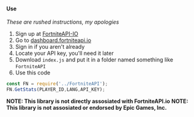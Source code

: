 #### Use
*These are rushed instructions, my apologies*
1. Sign up at [FortniteAPI-IO](https://fortniteapi.io/)
2. Go to [dashboard.fortniteapi.io](https://dashboard.fortniteapi.io/)
3. Sign in if you aren't already
4. Locate your API key, you'll need it later
5. Download `index.js` and put it in a folder named something like `FortniteAPI`
6. Use this code

```js
const FN = require('../FortniteAPI');
FN.GetStats(PLAYER_ID,LANG,API_KEY);
```

**NOTE: This library is not directly assosiated with FortniteAPI.io**
**NOTE: This library is not assosiated or endorsed by Epic Games, Inc.**
